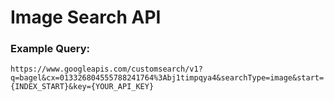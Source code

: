 # Image Search API

### Example Query:
    https://www.googleapis.com/customsearch/v1?q=bagel&cx=013326804555788241764%3Abj1timpqya4&searchType=image&start={INDEX_START}&key={YOUR_API_KEY}


